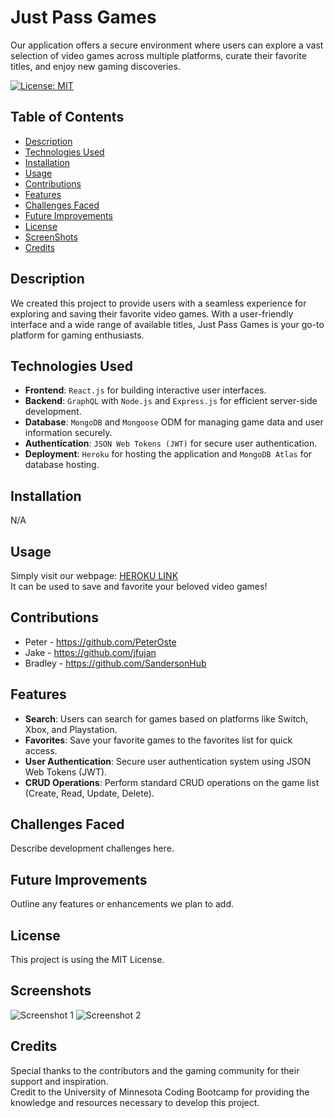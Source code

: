 # Just Pass Games
Our application offers a secure environment where users can explore a vast selection of video games across multiple platforms, curate their favorite titles, and enjoy new gaming discoveries.

[![License: MIT](https://img.shields.io/badge/License-MIT-yellow.svg)](https://opensource.org/licenses/MIT)

## Table of Contents
- [Description](#Description)
- [Technologies Used](#Technologies-Used)
- [Installation](#Installation)
- [Usage](#Usage)
- [Contributions](#Contributions)
- [Features](#Features)
- [Challenges Faced](#Challenges-Faced)
- [Future Improvements](#Future-Improvements)
- [License](#License)
- [ScreenShots](#ScreenShots)
- [Credits](#Credits)


## Description

We created this project to provide users with a seamless experience for exploring and saving their favorite video games. With a user-friendly interface and a wide range of available titles, Just Pass Games is your go-to platform for gaming enthusiasts.

## Technologies Used

- **Frontend**: `React.js` for building interactive user interfaces.
- **Backend**: `GraphQL` with `Node.js` and `Express.js` for efficient server-side development.
- **Database**: `MongoDB` and `Mongoose` ODM for managing game data and user information securely.
- **Authentication**: `JSON Web Tokens (JWT)` for secure user authentication.
- **Deployment**: `Heroku` for hosting the application and `MongoDB Atlas` for database hosting.

## Installation

N/A

## Usage

Simply visit our webpage: [HEROKU LINK](#) <br>
It can be used to save and favorite your beloved video games! <br>

## Contributions

- Peter - https://github.com/PeterOste <br>
- Jake - https://github.com/jfujan <br>
- Bradley - https://github.com/SandersonHub <br>

## Features

- **Search**: Users can search for games based on platforms like Switch, Xbox, and Playstation.
- **Favorites**: Save your favorite games to the favorites list for quick access.
- **User Authentication**: Secure user authentication system using JSON Web Tokens (JWT).
- **CRUD Operations**: Perform standard CRUD operations on the game list (Create, Read, Update, Delete).

## Challenges Faced

Describe development challenges here.

## Future Improvements

Outline any features or enhancements we plan to add.

## License

This project is using the MIT License.

## Screenshots
![Screenshot 1](#)
![Screenshot 2](#)

## Credits

Special thanks to the contributors and the gaming community for their support and inspiration. <br>
Credit to the University of Minnesota Coding Bootcamp for providing the knowledge and resources necessary to develop this project.


